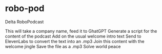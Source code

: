 # robo-pod
Delta RoboPodcast

This will take a company name, feed it to GhatGPT 
Generate a script for the content of the podcast
Add on the usual welcome intro text
Send to ElevenLabs to convert the text into an .mp3
Join this content with the welcome jingle
Save the file as a .mp3
Solve world peace
